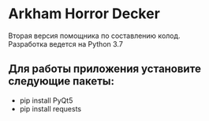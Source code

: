 # Arkham Horror Decker
Вторая версия помощника по составлению колод.  
Разработка ведется на Python 3.7

## Для работы приложения установите следующие пакеты:
* pip install PyQt5
* pip install requests
